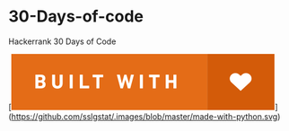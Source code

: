 # 30-Days-of-code
Hackerrank 30 Days of Code

[![python](https://github.com/sslgstat/.images/blob/master/featured-built-with-love.svg)] (https://github.com/sslgstat/.images/blob/master/made-with-python.svg)
